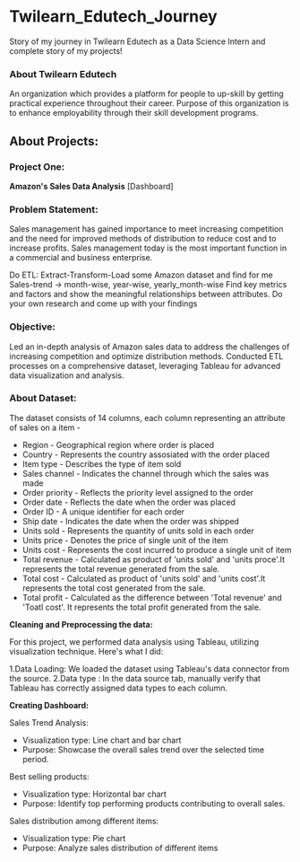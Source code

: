 # Twilearn_Edutech_Journey
Story of my journey in Twilearn Edutech as a Data Science Intern and complete story of my projects!

### About Twilearn Edutech
An organization which provides a platform for people to up-skill by getting practical experience throughout their career. Purpose of this organization is to enhance employability through their skill development programs.

## About Projects:
### Project One: 
**Amazon's Sales Data Analysis** [Dashboard]

### Problem Statement:
Sales management has gained importance to meet increasing competition and the
need for improved methods of distribution to reduce cost and to increase profits. Sales
management today is the most important function in a commercial and business
enterprise.

Do ETL: Extract-Transform-Load some Amazon dataset and find for me
Sales-trend -> month-wise, year-wise, yearly_month-wise
Find key metrics and factors and show the meaningful relationships between
attributes. Do your own research and come up with your findings

### Objective:
Led an in-depth analysis of Amazon sales data to address the challenges of increasing competition and optimize distribution methods.
Conducted ETL processes on a comprehensive dataset, leveraging Tableau for advanced data visualization and analysis.

### About Dataset:
The dataset consists of 14 columns, each column representing an attribute of sales on a item -

- Region - Geographical region where order is placed
- Country - Represents the country assosiated with the order placed
- Item type - Describes the type of item sold
- Sales channel - Indicates the channel through which the sales was made
- Order priority - Reflects the priority level assigned to the order
- Order date - Reflects the date when the order was placed
- Order ID - A unique identifier for each order
- Ship date - Indicates the date when the order was shipped
- Units sold - Represents the quantity of units sold in each order
- Units price - Denotes the price of single unit of the item
- Units cost - Represents the cost incurred to produce a single unit of item
- Total revenue - Calculated as product of 'units sold' and 'units proce'.It represents the total revenue generated from the sale.
- Total cost - Calculated as product of 'units sold' and 'units cost'.It represents the total cost generated from the sale.
- Total profit - Calculated as the difference between 'Total revenue' and 'Toatl cost'. It represents the total profit generated from the sale.

**Cleaning and Preprocessing the data:**

  For this project, we performed data analysis using Tableau, utilizing visualization technique. Here's what I did:

  1.Data Loading: We loaded the dataset using Tableau's data connector from the source.
  2.Data type : In the data source tab, manually verify that Tableau has correctly assigned data types to each column.

**Creating Dashboard:**

 Sales Trend Analysis:
 - Visualization type: Line chart and bar chart
 - Purpose: Showcase the overall sales trend over the selected time period.
  
 Best selling products:
 - Visualization type: Horizontal bar chart
 - Purpose: Identify top performing products contributing to overall sales.

 Sales distribution among different items:
 - Visualization type: Pie chart
 - Purpose: Analyze sales distribution of different items
 

  

